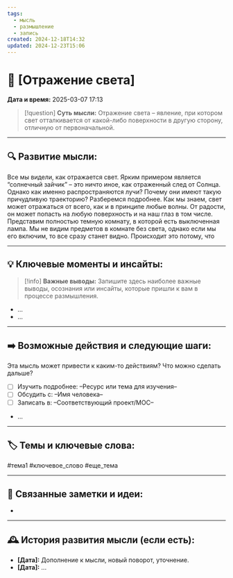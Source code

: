 ```yaml
---
tags:
  - мысль
  - размышление
  - запись
created: 2024-12-18T14:32
updated: 2024-12-23T15:06
---
```


# 💭  [Отражение света]

**Дата и время:** 2025-03-07 17:13

> [!question] **Суть мысли:**
> Отражение света – явление, при котором свет отталкивается от какой-либо поверхности в другую сторону, отличную от первоначальной.

---

## 🔍 Развитие мысли:

Все мы видели, как отражается свет. Ярким примером является “солнечный зайчик” – это ничто иное, как отраженный след от Солнца. Однако как именно распространяются лучи? Почему они имеют такую причудливую траекторию? Разберемся подробнее. 
Как мы знаем, свет может отражаться от всего, как и в принципе любые волны. От радости, он может попасть на любую поверхность и на наш глаз в том числе. Представим полностью темную комнату, в которой есть выключенная лампа. Мы не видим предметов в комнате без света, однако если мы его включим, то все сразу станет видно. Происходит это потому, что

---

## 💡 Ключевые моменты и инсайты:

> [!info] **Важные выводы:**
> Запишите здесь наиболее важные выводы, осознания или инсайты, которые пришли к вам в процессе размышления.

- ...
- ...

---

## ➡️ Возможные действия и следующие шаги:

Эта мысль может привести к каким-то действиям? Что можно сделать дальше?

- [ ] Изучить подробнее: –Ресурс или тема для изучения–
- [ ] Обсудить с: –Имя человека–
- [ ] Записать в: –Соответствующий проект/MOC–
- ...

---

## 🏷️ Темы и ключевые слова:

#тема1 #ключевое_слово #еще_тема

---

## 🔄 Связанные заметки и идеи:

- 

---

## 🕰️ История развития мысли (если есть):

* **[Дата]:**  Дополнение к мысли, новый поворот, уточнение.
* **[Дата]:**  ...